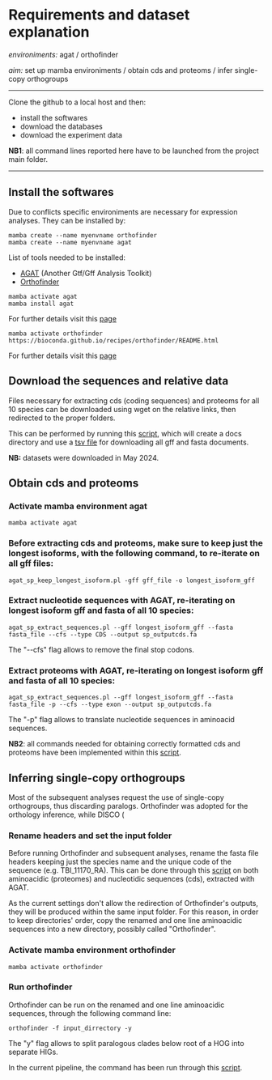# Requirements and dataset explanation


*environiments:* agat / orthofinder


*aim:* set up mamba environiments / obtain cds and proteoms / infer single-copy orthogroups


---


Clone the github to a local host and then:


- install the softwares
- download the databases
- download the experiment data

**NB1**: all command lines reported here have to be launched from the project main folder.

---


## Install the softwares


Due to conflicts specific environiments are necessary for expression analyses. They can be installed by: 


```
mamba create --name myenvname orthofinder
mamba create --name myenvname agat
``` 

List of tools needed to be installed:

- [AGAT](https://github.com/NBISweden/AGAT/tree/master) (Another Gtf/Gff Analysis Toolkit)
- [Orthofinder](https://github.com/davidemms/OrthoFinder)

```
mamba activate agat
mamba install agat 
``` 
For further details visit this [page](https://bioconda.github.io/recipes/agat/README.html)

```
mamba activate orthofinder
https://bioconda.github.io/recipes/orthofinder/README.html 
``` 
For further details visit this [page](https://bioconda.github.io/recipes/orthofinder/README.html)


## Download the sequences and relative data 


Files necessary for extracting cds (coding sequences) and proteoms for all 10 species can be downloaded using wget on the relative links, then redirected to the proper folders.

This can be performed by running this [script](https://github.com/MattiaRag/timemaproject/blob/main/scripts/download_files.sh), which will create a docs directory and use a [tsv file](https://github.com/MattiaRag/timemaproject/blob/main/scripts/downloading_links.tsv) for downloading all gff and fasta documents.

**NB:** datasets were downloaded in May 2024.

## Obtain cds and proteoms

### Activate mamba environment agat

```
mamba activate agat
``` 

### Before extracting cds and proteoms, make sure to keep just the longest isoforms, with the following command, to re-iterate on all gff files:

```
agat_sp_keep_longest_isoform.pl -gff gff_file -o longest_isoform_gff

```

### Extract nucleotide sequences with AGAT, re-iterating on longest isoform gff and fasta of all 10 species:

```
agat_sp_extract_sequences.pl --gff longest_isoform_gff --fasta fasta_file --cfs --type CDS --output sp_outputcds.fa

```
The "--cfs" flag allows to remove the final stop codons.

### Extract proteoms with AGAT, re-iterating on longest isoform gff and fasta of all 10 species:

```
agat_sp_extract_sequences.pl --gff longest_isoform_gff --fasta fasta_file -p --cfs --type exon --output sp_outputcds.fa

```
The "-p" flag allows to translate nucleotide sequences in aminoacid sequences.       


**NB2**: all commands needed for obtaining correctly formatted cds and proteoms have been implemented within this [script](https://github.com/MattiaRag/timemaproject/blob/main/scripts/agatscript.sh).



## Inferring single-copy orthogroups

Most of the subsequent analyses request the use of single-copy orthogroups, thus discarding paralogs. Orthofinder was adopted for the orthology inference, while DISCO ( 


### Rename headers and set the input folder

Before running Orthofinder and subsequent analyses, rename the fasta file headers keeping just the species name and the unique code of the sequence (e.g. TBI_11170_RA).
This can be done through this [script](https://github.com/MattiaRag/timemaproject/blob/main/scripts/rename_multitoone.sh) on both aminoacidic (proteomes) and nucleotidic sequences (cds), extracted with AGAT.

As the current settings don't allow the redirection of Orthofinder's outputs, they will be produced within the same input folder. For this reason, in order to keep directories' order, copy the renamed and one line aminoacidic sequences into a new directory, possibly called "Orthofinder".

### Activate mamba environment orthofinder

```
mamba activate orthofinder
```

### Run orthofinder

Orthofinder can be run on the renamed and one line aminoacidic sequences, through the following command line:

```
orthofinder -f input_dirrectory -y
```
The "y" flag allows to split paralogous clades below root of a HOG into separate HIGs.

In the current pipeline, the command has been run through this [script](https://github.com/MattiaRag/timemaproject/blob/main/scripts/orthofinder.sh).
